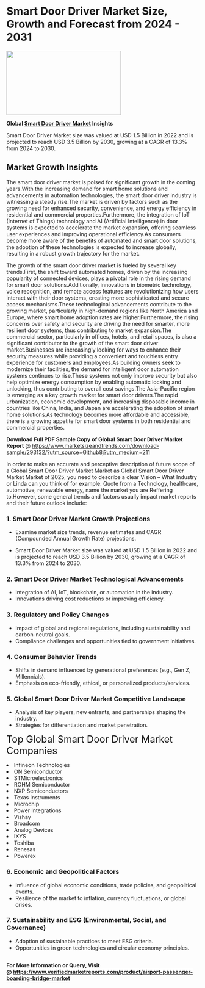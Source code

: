 <H1>Smart Door Driver Market Size, Growth and Forecast from 2024 - 2031</H1><img class="aligncenter size-medium wp-image-584254" src="https://thirdeyenews.in/wp-content/uploads/2024/09/Global-Market-Research-300x168.jpeg" alt="" width="300" height="168" /><p><strong>Global&nbsp;<a href="https://www.marketsizeandtrends.com/download-sample/293132/?utm_source=Github8j?utm_medium=211">Smart Door Driver Market</a> Insights</strong></p><p>Smart Door Driver Market size was valued at USD 1.5 Billion in 2022 and is projected to reach USD 3.5 Billion by 2030, growing at a CAGR of 13.3% from 2024 to 2030.</p><p><h2>Market Growth Insights</h2> <p>The smart door driver market is poised for significant growth in the coming years.With the increasing demand for smart home solutions and advancements in automation technologies, the smart door driver industry is witnessing a steady rise.The market is driven by factors such as the growing need for enhanced security, convenience, and energy efficiency in residential and commercial properties.Furthermore, the integration of IoT (Internet of Things) technology and AI (Artificial Intelligence) in door systems is expected to accelerate the market expansion, offering seamless user experiences and improving operational efficiency.As consumers become more aware of the benefits of automated and smart door solutions, the adoption of these technologies is expected to increase globally, resulting in a robust growth trajectory for the market. </p> <p>The growth of the smart door driver market is fueled by several key trends.First, the shift toward automated homes, driven by the increasing popularity of connected devices, plays a pivotal role in the rising demand for smart door solutions.Additionally, innovations in biometric technology, voice recognition, and remote access features are revolutionizing how users interact with their door systems, creating more sophisticated and secure access mechanisms.These technological advancements contribute to the growing market, particularly in high-demand regions like North America and Europe, where smart home adoption rates are higher.Furthermore, the rising concerns over safety and security are driving the need for smarter, more resilient door systems, thus contributing to market expansion.The commercial sector, particularly in offices, hotels, and retail spaces, is also a significant contributor to the growth of the smart door driver market.Businesses are increasingly looking for ways to enhance their security measures while providing a convenient and touchless entry experience for customers and employees.As building owners seek to modernize their facilities, the demand for intelligent door automation systems continues to rise.These systems not only improve security but also help optimize energy consumption by enabling automatic locking and unlocking, thus contributing to overall cost savings.The Asia-Pacific region is emerging as a key growth market for smart door drivers.The rapid urbanization, economic development, and increasing disposable income in countries like China, India, and Japan are accelerating the adoption of smart home solutions.As technology becomes more affordable and accessible, there is a growing appetite for smart door systems in both residential and commercial properties.</p><p><span class=""><strong>Download Full PDF Sample Copy of Global Smart Door Driver Market Report</strong> @ <a href="https://www.marketsizeandtrends.com/download-sample/293132/?utm_source=Github8j?utm_medium=211" target="_blank">https://www.marketsizeandtrends.com/download-sample/293132/?utm_source=Github8j?utm_medium=211</a></span></p><p>In order to make an accurate and perceptive description of future scope of a Global&nbsp;Smart Door Driver Market Market as Global&nbsp;Smart Door Driver Market Market of 2025, you need to describe a clear Vision &ndash; What Industry or Linda can you think of for example: Quote from a Technology, healthcare, automotive, renewable energy, name the market you are Reffering to.However, some general trends and factors usually impact market reports and their future outlook include:</p><h3>1.&nbsp;<strong>Smart Door Driver Market Growth Projections</strong></h3><ul><li>Examine market size trends, revenue estimates and CAGR (Compounded Annual Growth Rate) projections.</li><li><p>Smart Door Driver Market size was valued at USD 1.5 Billion in 2022 and is projected to reach USD 3.5 Billion by 2030, growing at a CAGR of 13.3% from 2024 to 2030.</p></li></ul><h3>2.&nbsp;<strong>Smart Door Driver Market Technological Advancements</strong></h3><ul><li>Integration of AI, IoT, blockchain, or automation in the industry.</li><li>Innovations driving cost reductions or improving efficiency.</li></ul><h3>3.&nbsp;<strong>Regulatory and Policy Changes</strong></h3><ul><li>Impact of global and regional regulations, including sustainability and carbon-neutral goals.</li><li>Compliance challenges and opportunities tied to government initiatives.</li></ul><h3>4.&nbsp;<strong>Consumer Behavior Trends</strong></h3><ul><li>Shifts in demand influenced by generational preferences (e.g., Gen Z, Millennials).</li><li>Emphasis on eco-friendly, ethical, or personalized products/services.</li></ul><h3>5.&nbsp;<strong>Global Smart Door Driver Market Competitive Landscape</strong></h3><ul><li>Analysis of key players, new entrants, and partnerships shaping the industry.</li><li>Strategies for differentiation and market penetration.</li></ul><p data-pm-slice="1 1 []"><span style="color: inherit; font-family: inherit; font-size: 25px;">Top Global Smart Door Driver Market Companies</span></p><div class="" data-test-id=""><p><li>Infineon Technologies</li><li> ON Semiconductor</li><li> STMicroelectronics</li><li> ROHM Semiconductor</li><li> NXP Semiconductors</li><li> Texas Instruments</li><li> Microchip</li><li> Power Integrations</li><li> Vishay</li><li> Broadcom</li><li> Analog Devices</li><li> IXYS</li><li> Toshiba</li><li> Renesas</li><li> Powerex</li></p></div><h3>6.&nbsp;<strong>Economic and Geopolitical Factors</strong></h3><ul><li>Influence of global economic conditions, trade policies, and geopolitical events.</li><li>Resilience of the market to inflation, currency fluctuations, or global crises.</li></ul><h3>7.&nbsp;<strong>Sustainability and ESG (Environmental, Social, and Governance)</strong></h3><ul><li>Adoption of sustainable practices to meet ESG criteria.</li><li>Opportunities in green technologies and circular economy principles.</li></ul><h2><strong style="font-size: 14px;">For More Information or Query, Visit @&nbsp;</strong><a style="background-color: #ffffff; font-size: 14px;" href="https://www.marketsizeandtrends.com/report/smart-door-driver-market/" target="_blank">https://www.verifiedmarketreports.com/product/airport-passenger-boarding-bridge-market</a></h2>